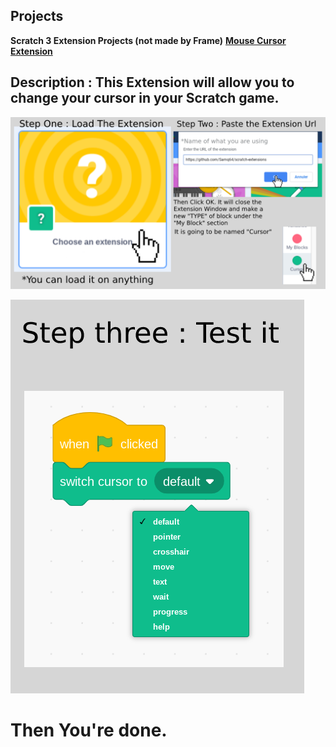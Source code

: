 ## Projects

**Scratch 3 Extension Projects (not made by Frame)**
**[Mouse Cursor Extension](https://github.com/Samq64/scratch-extensions)**

## Description : This Extension will allow you to change your cursor in your Scratch game. 
![Mouse Cursor Extension](https://raw.githubusercontent.com/FrameTuning/Frame/gh-pages/assets/Steps1-2.png)

![Mouse Cursor Extension](https://raw.githubusercontent.com/FrameTuning/Frame/gh-pages/assets/Step3.png)

# Then You're done.



